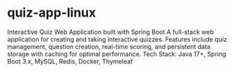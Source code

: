 # quiz-app-linux
Interactive Quiz Web Application built with Spring Boot  A full-stack web application for creating and taking interactive quizzes.  Features include quiz management, question creation, real-time scoring,  and persistent data storage with caching for optimal performance.  Tech Stack: Java 17+, Spring Boot 3.x, MySQL, Redis, Docker, Thymeleaf
